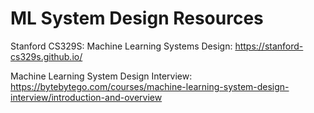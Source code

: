# ML System Design Resources

Stanford CS329S: Machine Learning Systems Design: https://stanford-cs329s.github.io/

Machine Learning System Design Interview: https://bytebytego.com/courses/machine-learning-system-design-interview/introduction-and-overview